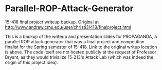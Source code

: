 # Parallel-ROP-Attack-Generator
15-418 final project writeup backup. Original at http://www.andrew.cmu.edu/user/christi3/418/finalproject.html

This is a backup of the writeup and presentation slides for PROPAGANDA, a parallel ROP attack generator that was a final project and competition finalist for the Spring semester of 15-418. Link to the original writup location is above. The code itself are not hosted publicly at the request of Professor Bryant, as they would trivialize 15-213's Attack Lab (which was indeed the origin of this project idea).
